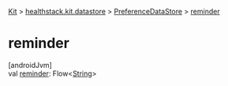 
[Kit](../../../kit.html) > [healthstack.kit.datastore](../index.html) > [PreferenceDataStore](index.html) > [reminder](reminder.html)



# reminder



[androidJvm]\
val [reminder](reminder.html): Flow&lt;[String](https://kotlinlang.org/api/latest/jvm/stdlib/kotlin/-string/index.html)&gt;




